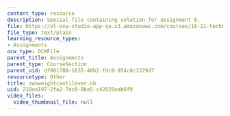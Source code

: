 ```yaml
---
content_type: resource
description: Special file containing solution for assignment 8.
file: https://ol-ocw-studio-app-qa.s3.amazonaws.com/courses/16-21-techniques-for-structural-analysis-and-design-spring-2005/210aa1972fa27ac80ba5c42026eab6f9_ownweightcantilever.nb
file_type: text/plain
learning_resource_types:
- Assignments
ocw_type: OCWFile
parent_title: Assignments
parent_type: CourseSection
parent_uid: df061780-1635-40b2-fdc8-954c8c1379d7
resourcetype: Other
title: ownweightcantilever.nb
uid: 210aa197-2fa2-7ac8-0ba5-c42026eab6f9
video_files:
  video_thumbnail_file: null
---
```

